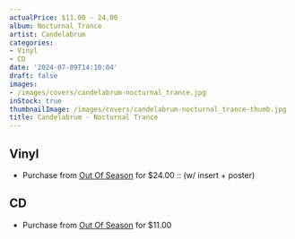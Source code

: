 ```yaml
---
actualPrice: $11.00 - 24.00
album: Nocturnal Trance
artist: Candelabrum
categories:
- Vinyl
- CD
date: '2024-07-09T14:10:04'
draft: false
images:
- /images/covers/candelabrum-nocturnal_trance.jpg
inStock: true
thumbnailImage: /images/covers/candelabrum-nocturnal_trance-thumb.jpg
title: Candelabrum - Nocturnal Trance
---
```


## Vinyl
* Purchase from [Out Of Season](https://www.outofseasonlabel.com/products/candelabrum-nocturnal-trance-vinyl-lp-w-insert-poster) for $24.00 :: (w/ insert + poster)
## CD
* Purchase from [Out Of Season](https://www.outofseasonlabel.com/products/candelabrum-nocturnal-trance-cd) for $11.00
